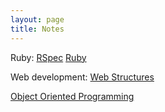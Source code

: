 ```yaml
---
layout: page
title: Notes
---
```


Ruby:
[RSpec](notes/rspec.html)
[Ruby](notes/ruby.html)

Web development:
[Web Structures](notes/www.html)


[Object Oriented Programming](notes/oop.html)


<!--stackedit_data:
eyJoaXN0b3J5IjpbMTQxOTcxNjUwOCwtMTk5MDQzNTk3MCwtMj
I2MTc1MTM4XX0=
-->